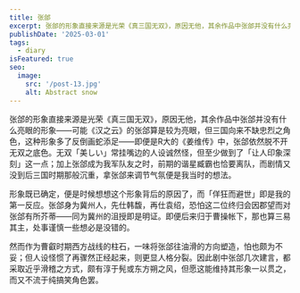 ```yaml
---
title: 张郃
excerpt: 张郃的形象直接来源是光荣《真三国无双》，原因无他，其余作品中张郃并没有什么亮眼的形象——可能《汉之云》的张郃算是较为亮眼，但三国向来不缺忠烈之角色，这种形象多了反倒画蛇添足——即便是R大的《姜维传》中，张郃依然脱不开无双之底色。
publishDate: '2025-03-01'
tags:
  - diary
isFeatured: true
seo:
  image:
    src: '/post-13.jpg'
    alt: Abstract snow
---
```


张郃的形象直接来源是光荣《真三国无双》，原因无他，其余作品中张郃并没有什么亮眼的形象——可能《汉之云》的张郃算是较为亮眼，但三国向来不缺忠烈之角色，这种形象多了反倒画蛇添足——即便是R大的《姜维传》中，张郃依然脱不开无双之底色。无双「美しい」常挂嘴边的人设诚然怪，但至少做到了「让人印象深刻」这一点；加上张郃成为我军队友之时，前期的谐星臧霸也恰要离队，而剧情又没到后三国时期那般沉重，拿张郃来调节气氛便是我当时的想法。

形象既已确定，便是时候想想这个形象背后的原因了，而「佯狂而避世」即是我的第一反应。张郃身为冀州人，先仕韩馥，再仕袁绍，恐怕这二位终归会因郡望而对张郃有所芥蒂——同为冀州的沮授即是明证。即便后来归于曹操帐下，那也算三易其主，处事谨慎一些想必是没错的。

然而作为曹叡时期西方战线的柱石，一味将张郃往油滑的方向塑造，怕也颇为不妥；但人设怪惯了再骤然正经起来，则更显人格分裂。因此剧中张郃几次建言，都采取近乎滑稽之方式，颇有淳于髡或东方朔之风，但愿这能维持其形象一以贯之，而又不流于纯搞笑角色罢。
